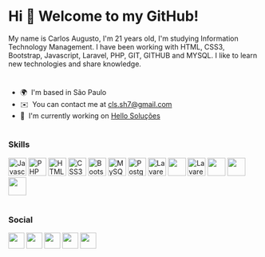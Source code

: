 # Hi 👋 Welcome to my GitHub!

My name is Carlos Augusto, I'm 21 years old, I'm studying Information Technology Management. I have been working with HTML, CSS3, Bootstrap, Javascript, Laravel, PHP, GIT, GITHUB and MYSQL. I like to learn new technologies and share knowledge.

#

*   🌍  I'm based in São Paulo
*   ✉️  You can contact me at [cls.sh7@gmail.com](mailto:cls.sh7@gmail.com)
*   🚀  I'm currently working on [Hello Soluções](http://hellosolucoes.com.br/)

#

### Skills<p align="left">
<a href="https://developer.mozilla.org/en-US/docs/Web/JavaScript" target="_blank" rel="noreferrer"><img src="https://raw.githubusercontent.com/danielcranney/readme-generator/main/public/icons/skills/javascript-colored.svg" width="36" height="36" alt="Javascript" /></a>
<a href="https://www.php.net/" target="_blank" rel="noreferrer"><img src="https://raw.githubusercontent.com/danielcranney/readme-generator/main/public/icons/skills/php-colored.svg" width="36" height="36" alt="PHP" /></a>
<a href="https://developer.mozilla.org/en-US/docs/Glossary/HTML5" target="_blank" rel="noreferrer"><img src="https://raw.githubusercontent.com/danielcranney/readme-generator/main/public/icons/skills/html5-colored.svg" width="36" height="36" alt="HTML5" /></a>
<a href="https://www.w3.org/TR/CSS/#css" target="_blank" rel="noreferrer"><img src="https://raw.githubusercontent.com/danielcranney/readme-generator/main/public/icons/skills/css3-colored.svg" width="36" height="36" alt="CSS3" /></a>
<a href="https://getbootstrap.com/" target="_blank" rel="noreferrer"><img src="https://raw.githubusercontent.com/danielcranney/readme-generator/main/public/icons/skills/bootstrap-colored.svg" width="36" height="36" alt="Bootstrap" /></a>
<a href="https://www.mysql.com/" target="_blank" rel="noreferrer"><img src="https://raw.githubusercontent.com/danielcranney/readme-generator/main/public/icons/skills/mysql-colored.svg" width="36" height="36" alt="MySQL" /></a>
<a href="https://www.postgresql.org/" target="_blank" rel="noreferrer"><img src="https://raw.githubusercontent.com/danielcranney/readme-generator/main/public/icons/skills/postgresql-colored.svg" width="36" height="36" alt="PostgreSQL" /></a>
<a href="https://laravel.com/" target="_blank" rel="noreferrer"><img src="https://raw.githubusercontent.com/danielcranney/readme-generator/main/public/icons/skills/laravel-colored.svg" width="36" height="36" alt="Lavarel" /></a>
<img src="https://cdn.jsdelivr.net/gh/devicons/devicon/icons/linux/linux-original.svg" width="36" height="36"/>
<a target="_blank" rel="noreferrer"><img src="https://cdn.jsdelivr.net/gh/devicons/devicon/icons/docker/docker-plain-wordmark.svg" width="36" height="36" alt="Lavarel" /></a>
<img src="https://cdn.jsdelivr.net/gh/devicons/devicon/icons/git/git-original.svg" width="36" height="36" />
<img src="https://cdn.jsdelivr.net/gh/devicons/devicon/icons/github/github-original-wordmark.svg" width="36" height="36" />
<img src="https://cdn.jsdelivr.net/gh/devicons/devicon/icons/jetbrains/jetbrains-original.svg" width="36" height="36" />
</p>
          
          

#

### Social
                  
<p align="left">
                          
<a href="https://discord.com/users/shocks#3597" target="_blank" rel="noreferrer"><img src="https://raw.githubusercontent.com/danielcranney/readme-generator/main/public/icons/socials/discord.svg" width="32" height="32" /></a>
<a href="https://www.github.com/CarlosAugustoMelo" target="_blank" rel="noreferrer"><img src="https://raw.githubusercontent.com/danielcranney/readme-generator/main/public/icons/socials/github.svg" width="32" height="32" /></a>
<a href="http://www.instagram.com/cls.sh7" target="_blank" rel="noreferrer"><img src="https://raw.githubusercontent.com/danielcranney/readme-generator/main/public/icons/socials/instagram.svg" width="32" height="32" /></a>
<a href="https://www.linkedin.com/in/carlos-augusto-77379b169/" target="_blank" rel="noreferrer"><img src="https://raw.githubusercontent.com/danielcranney/readme-generator/main/public/icons/socials/linkedin.svg" width="32" height="32" /></a>
<a href="https://www.twitch.tv/shocksfps" target="_blank" rel="noreferrer"><img src="https://raw.githubusercontent.com/danielcranney/readme-generator/main/public/icons/socials/twitch.svg" width="32" height="32" /></a></p>
